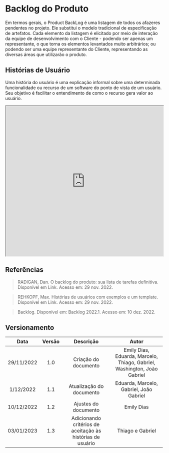 # Backlog do Produto  
 
Em termos gerais, o Product BackLog é uma listagem de todos os afazeres pendentes no projeto. Ele substitui o modelo tradicional de especificação de artefatos. Cada elemento da listagem é elicitado por meio de interação da equipe de desenvolvimento com o Cliente - podendo ser apenas um representante, o que torna os elementos levantados muito arbitrários; ou podendo ser uma equipe representante do Cliente, representando as diversas áreas que utilizarão o produto. 
 
## Histórias de Usuário 
 
Uma história do usuário é uma explicação informal sobre uma determinada funcionalidade ou recurso de um software do ponto de vista de um usuário. Seu objetivo é facilitar o entendimento de como o recurso gera valor ao usuário. 
 
<iframe width="100%" height="480px" style={{minWidth: "640px", minHeight: "480px", backgroundColor: "#f4f4f4", border: "1px solid #efefef" }} src="https://unbbr-my.sharepoint.com/personal/180028308_aluno_unb_br/_layouts/15/Doc.aspx?sourcedoc={15d7c841-c02b-46ce-95bc-863477786c95}&action=embedview&wdAllowInteractivity=False&Item='Planilha1'!A1%3AD9&wdInConfigurator=True&wdInConfigurator=True&edesNext=true&edrtees6=false&resen=false"></iframe> 
 
## Referências 
 
> RADIGAN, Dan. O backlog do produto: sua lista de tarefas definitiva. Disponível em Link. Acesso em: 29 nov. 2022. 
 
> REHKOPF, Max. Histórias de usuários com exemplos e um template. Disponível em Link. Acesso em: 29 nov. 2022. 
 
> Backlog. Disponível em: Backlog 2022.1. Acesso em: 10 dez. 2022. 
 
 
## Versionamento 
 
|    Data    | Versão |      Descrição       |                                                               Autor                                                               | 
| :--------: | :----: | :------------------: | :-------------------------------------------------------------------------------------------------------------------------------: | 
| 29/11/2022 |  1.0   | Criação do documento | Emily Dias, Eduarda, Marcelo, Thiago, Gabriel, Washington, João Gabriel | 
| 1/12/2022 |  1.1   | Atualização do documento | Eduarda, Marcelo, Gabriel, João Gabriel | 
| 10/12/2022 | 1.2 | Ajustes do documento | Emily Dias | 
| 03/01/2023 | 1.3 | Adicionando critérios de aceitação às histórias de usuário | Thiago e  Gabriel |
